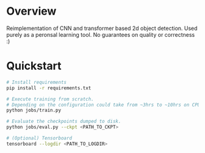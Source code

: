 # Overview
Reimplementation of CNN and transformer based 2d object detection. Used purely as a peronsal learning tool. No guarantees on quality or correctness :)

# Quickstart
```bash
# Install requirements
pip install -r requirements.txt

# Execute training from scratch.
# Depending on the configuration could take from ~3hrs to ~10hrs on CPU.
python jobs/train.py

# Evaluate the checkpoints dumped to disk.
python jobs/eval.py --ckpt <PATH_TO_CKPT>

# (Optional) Tensorboard
tensorboard --logdir <PATH_TO_LOGDIR>
```
